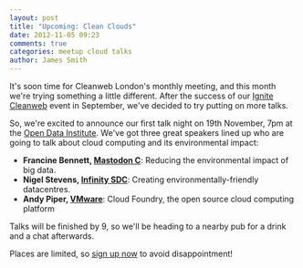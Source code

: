 ```yaml
---
layout: post
title: "Upcoming: Clean Clouds"
date: 2012-11-05 09:23
comments: true
categories: meetup cloud talks
author: James Smith
---
```


It's soon time for Cleanweb London's monthly meeting, and this month we're trying something a little different. After the success of our [Ignite Cleanweb](/ignite.html) event in September, we've decided to try putting on more talks.

So, we're excited to announce our first talk night on 19th November, 7pm at the [Open Data Institute](http://theodi.org/). We've got three great speakers lined up who are going to talk about cloud computing and its environmental impact:

* __Francine Bennett, [Mastodon C](http://mastodonc.com)__: Reducing the environmental impact of big data.
* __Nigel Stevens, [Infinity SDC](infinitysdc.net)__: Creating environmentally-friendly datacentres.
* __Andy Piper, [VMware](https://www.vmware.com/uk/)__: Cloud Foundry, the open source cloud computing platform

Talks will be finished by 9, so we'll be heading to a nearby pub for a drink and a chat afterwards.

Places are limited, so [sign up now](http://www.meetup.com/Cleanweb-London/events/83832832/) to avoid disappointment!